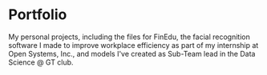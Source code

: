 # Portfolio
My personal projects, including the files for FinEdu, the facial recognition software I made to improve workplace efficiency as part of my internship at Open Systems, Inc., and models I've created as Sub-Team lead in the Data Science @ GT club.
